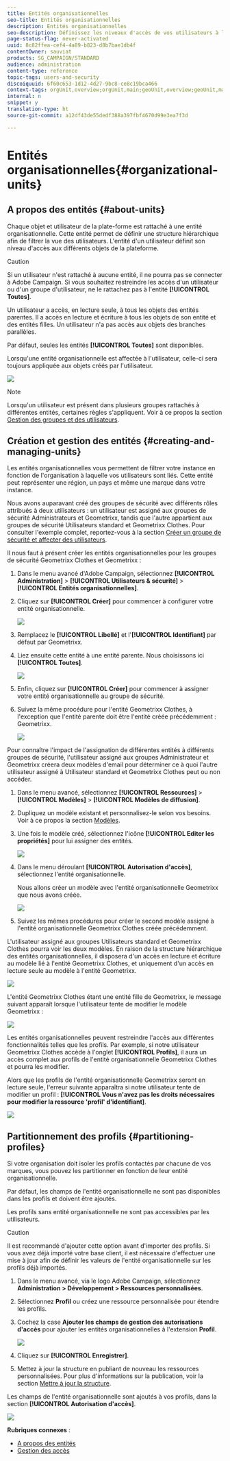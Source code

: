 ```yaml
---
title: Entités organisationnelles
seo-title: Entités organisationnelles
description: Entités organisationnelles
seo-description: Définissez les niveaux d'accès de vos utilisateurs à l'aide des entités organisationnelles.
page-status-flag: never-activated
uuid: 8c82ffea-cef4-4a89-b823-d8b7bae1db4f
contentOwner: sauviat
products: SG_CAMPAIGN/STANDARD
audience: administration
content-type: reference
topic-tags: users-and-security
discoiquuid: 6f60c653-1d12-4d27-9bc8-ce8c19bca466
context-tags: orgUnit,overview;orgUnit,main;geoUnit,overview;geoUnit,main
internal: n
snippet: y
translation-type: ht
source-git-commit: a12df43de55dedf388a397fbf4670d99e3ea7f3d

---
```



# Entités organisationnelles{#organizational-units}

## A propos des entités {#about-units}

Chaque objet et utilisateur de la plate-forme est rattaché à une entité organisationnelle. Cette entité permet de définir une structure hiérarchique afin de filtrer la vue des utilisateurs. L'entité d'un utilisateur définit son niveau d'accès aux différents objets de la plateforme.

>[!CAUTION]
>
>Si un utilisateur n'est rattaché à aucune entité, il ne pourra pas se connecter à Adobe Campaign. Si vous souhaitez restreindre les accès d'un utilisateur ou d'un groupe d'utilisateur, ne le rattachez pas à l'entité **[!UICONTROL Toutes]**.

Un utilisateur a accès, en lecture seule, à tous les objets des entités parentes. Il a accès en lecture et écriture à tous les objets de son entité et des entités filles. Un utilisateur n'a pas accès aux objets des branches parallèles.

Par défaut, seules les entités **[!UICONTROL Toutes]** sont disponibles.

Lorsqu'une entité organisationnelle est affectée à l'utilisateur, celle-ci sera toujours appliquée aux objets créés par l'utilisateur.

![](assets/user_management_2.png)

>[!NOTE]
>
>Lorsqu'un utilisateur est présent dans plusieurs groupes rattachés à différentes entités, certaines règles s'appliquent. Voir à ce propos la section [Gestion des groupes et des utilisateurs](../../administration/using/managing-groups-and-users.md).

## Création et gestion des entités  {#creating-and-managing-units}

Les entités organisationnelles vous permettent de filtrer votre instance en fonction de l'organisation à laquelle vos utilisateurs sont liés. Cette entité peut représenter une région, un pays et même une marque dans votre instance.

Nous avons auparavant créé des groupes de sécurité avec différents rôles attribués à deux utilisateurs : un utilisateur est assigné aux groupes de sécurité Administrateurs et Geometrixx, tandis que l'autre appartient aux groupes de sécurité Utilisateurs standard et Geometrixx Clothes. Pour consulter l'exemple complet, reportez-vous à la section [Créer un groupe de sécurité et affecter des utilisateurs](../../administration/using/managing-groups-and-users.md#creating-a-security-group-and-assigning-users).

Il nous faut à présent créer les entités organisationnelles pour les groupes de sécurité Geometrixx Clothes et Geometrixx :

1. Dans le menu avancé d'Adobe Campaign, sélectionnez **[!UICONTROL Administration]** &gt; **[!UICONTROL Utilisateurs &amp; sécurité]** &gt; **[!UICONTROL Entités organisationnelles]**.
1. Cliquez sur **[!UICONTROL Créer]** pour commencer à configurer votre entité organisationnelle.

   ![](assets/manage_units_1.png)

1. Remplacez le **[!UICONTROL Libellé]** et l'**[!UICONTROL Identifiant]** par défaut par Geometrixx.
1. Liez ensuite cette entité à une entité parente. Nous choisissons ici **[!UICONTROL Toutes]**.

   ![](assets/manage_units_2.png)

1. Enfin, cliquez sur **[!UICONTROL Créer]** pour commencer à assigner votre entité organisationnelle au groupe de sécurité.
1. Suivez la même procédure pour l'entité Geometrixx Clothes, à l'exception que l'entité parente doit être l'entité créée précédemment : Geometrixx.

   ![](assets/manage_units_3.png)

Pour connaître l'impact de l'assignation de différentes entités à différents groupes de sécurité, l'utilisateur assigné aux groupes Administrateur et Geometrixx créera deux modèles d'email pour déterminer ce à quoi l'autre utilisateur assigné à Utilisateur standard et Geometrixx Clothes peut ou non accéder.

1. Dans le menu avancé, sélectionnez **[!UICONTROL Ressources]** &gt; **[!UICONTROL Modèles]** &gt; **[!UICONTROL Modèles de diffusion]**.
1. Dupliquez un modèle existant et personnalisez-le selon vos besoins. Voir à ce propos la section [Modèles](../../start/using/about-templates.md).
1. Une fois le modèle créé, sélectionnez l'icône **[!UICONTROL Editer les propriétés]** pour lui assigner des entités.

   ![](assets/manage_units_6.png)

1. Dans le menu déroulant **[!UICONTROL Autorisation d'accès]**, sélectionnez l'entité organisationnelle.

   Nous allons créer un modèle avec l'entité organisationnelle Geometrixx que nous avons créée.

   ![](assets/manage_units_5.png)

1. Suivez les mêmes procédures pour créer le second modèle assigné à l'entité organisationnelle Geometrixx Clothes créée précédemment.

L'utilisateur assigné aux groupes Utilisateurs standard et Geometrixx Clothes pourra voir les deux modèles. En raison de la structure hiérarchique des entités organisationnelles, il disposera d'un accès en lecture et écriture au modèle lié à l'entité Geometrixx Clothes, et uniquement d'un accès en lecture seule au modèle à l'entité Geometrixx.

![](assets/manage_units_7.png)

L'entité Geometrixx Clothes étant une entité fille de Geometrixx, le message suivant apparaît lorsque l'utilisateur tente de modifier le modèle Geometrixx :

![](assets/manage_units_8.png)

Les entités organisationnelles peuvent restreindre l'accès aux différentes fonctionnalités telles que les profils. Par exemple, si notre utilisateur Geometrixx Clothes accède à l'onglet **[!UICONTROL Profils]**, il aura un accès complet aux profils de l'entité organisationnelle Geometrixx Clothes et pourra les modifier.

Alors que les profils de l'entité organisationnelle Geometrixx seront en lecture seule, l'erreur suivante apparaîtra si notre utilisateur tente de modifier un profil : **[!UICONTROL Vous n'avez pas les droits nécessaires pour modifier la ressource 'profil' d'identifiant]**.

![](assets/manage_units_10.png)

## Partitionnement des profils {#partitioning-profiles}

Si votre organisation doit isoler les profils contactés par chacune de vos marques, vous pouvez les partitionner en fonction de leur entité organisationnelle.

Par défaut, les champs de l'entité organisationnelle ne sont pas disponibles dans les profils et doivent être ajoutés.

Les profils sans entité organisationnelle ne sont pas accessibles par les utilisateurs.

>[!CAUTION]
>
>Il est recommandé d'ajouter cette option avant d'importer des profils. Si vous avez déjà importé votre base client, il est nécessaire d'effectuer une mise à jour afin de définir les valeurs de l'entité organisationnelle sur les profils déjà importés.

1. Dans le menu avancé, via le logo Adobe Campaign, sélectionnez **Administration &gt; Développement &gt; Ressources personnalisées**.
1. Sélectionnez **Profil** ou créez une ressource personnalisée pour étendre les profils.
1. Cochez la case **Ajouter les champs de gestion des autorisations d'accès** pour ajouter les entités organisationnelles à l'extension **Profil**.

   ![](assets/user_management_9.png)

1. Cliquez sur **[!UICONTROL Enregistrer]**.
1. Mettez à jour la structure en publiant de nouveau les ressources personnalisées. Pour plus d'informations sur la publication, voir la section [Mettre à jour la structure](../../developing/using/data-model-concepts.md).

Les champs de l'entité organisationnelle sont ajoutés à vos profils, dans la section **[!UICONTROL Autorisation d'accès]**.

![](assets/user_management_10.png)

**Rubriques connexes** :

* [A propos des entités](../../administration/using/organizational-units.md#about-units)
* [Gestion des accès](../../administration/using/about-access-management.md)

